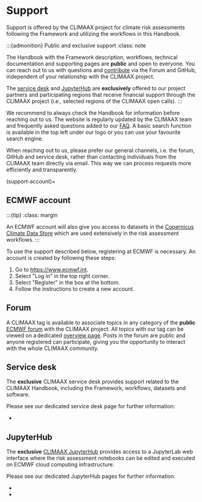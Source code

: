 # Support

Support is offered by the CLIMAAX project for climate risk assessments following the Framework and utilizing the workflows in this Handbook.

:::{admonition} Public and exclusive support
:class: note

The Handbook with the Framework description, workflows, technical documentation and supporting pages are **public** and open to everyone.
You can reach out to us with questions and [contribute](../community/contribute.md) via the Forum and GitHub, independent of your relationship with the CLIMAAX project.

The [service desk](#support-servicedesk) and [JupyterHub](#support-jupyterhub) are **exclusively** offered to our project partners and participating regions that receive financial support through the CLIMAAX project (i.e., selected regions of the CLIMAAX open calls).
:::


We recommend to always check the Handbook for information before reaching out to us.
The website is regularly updated by the CLIMAAX team and frequently asked questions added to our [FAQ](FAQ.md).
A basic search function is available in the top left under our logo or you can use your favourite search engine.

When reaching out to us, please prefer our general channels, i.e. the forum, GitHub and service desk, rather than contacting individuals from the CLIMAAX team directly via email.
This way we can process requests more efficiently and transparently.


(support-account)=
## ECMWF account

:::{tip}
:class: margin

An ECMWF account will also give you access to datasets in the [Copernicus Climate Data Store](https://cds.climate.copernicus.eu) which are used extensively in the risk assessment workflows.
:::

To use the support described below, registering at ECMWF is necessary.
An account is created by following these steps:

1. Go to https://www.ecmwf.int.
2. Select "Log in" in the top right corner.
3. Select "Register" in the box at the bottom.
4. Follow the instructions to create a new account.


## Forum

A CLIMAAX tag is available to associate topics in any category of the **public** [ECMWF forum](https://forum.ecmwf.int) with the CLIMAAX project.
All topics with our tag can be viewed on a dedicated [overview page](https://forum.ecmwf.int/tag/climaax).
Posts in the forum are public and anyone registered can participate, giving you the opportunity to interact with the whole CLIMAAX community.


## Service desk

The **exclusive** CLIMAAX service desk provides support related to the CLIMAAX Handbook, including the Framework, workflows, datasets and software.

Please see our dedicated service desk page for further information:

- [](servicedesk)



## JupyterHub

The **exclusive** [CLIMAAX JupyterHub](https://climaax-jupyterhub.ecmwf.int/) provides access to a JupyterLab web interface where the risk assessment notebooks can be edited and executed on ECMWF cloud computing infrastructure.

Please see our dedicated JupyterHub pages for further information:

- [](jupyterhub/info)
- [](jupyterhub/tips)
